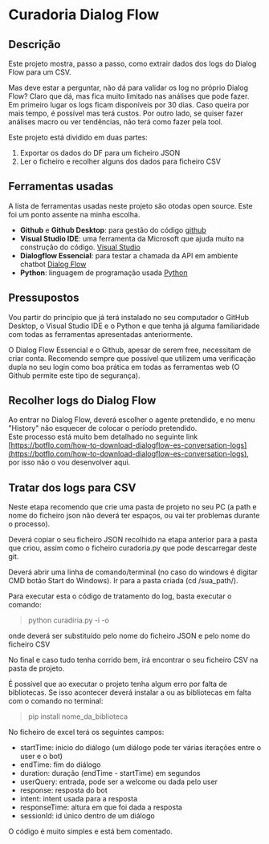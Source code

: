 # Curadoria Dialog Flow
 
## Descrição

Este projeto mostra, passo a passo, como extrair dados dos logs do Dialog Flow para um CSV.

Mas deve estar a perguntar, não dá para validar os log no próprio Dialog Flow? Claro que dá, mas fica muito limitado nas análises que pode fazer.<br>
Em primeiro lugar os logs ficam disponíveis por 30 dias. Caso queira por mais tempo, é possível mas terá custos. Por outro lado, se quiser fazer análises macro ou ver tendências, não terá como fazer pela tool. 

Este projeto está dividido em duas partes:<br>
1. Exportar os dados do DF para um ficheiro JSON<br>
2. Ler o ficheiro e recolher alguns dos dados para ficheiro CSV<br>

## Ferramentas usadas

A lista de ferramentas usadas neste projeto são otodas open source. Este foi um ponto assente na minha escolha.

* <b>Github</b> e <b>Github Desktop</b>: para gestão do código [github](https://github.com/)<br>
* <b>Visual Studio IDE</b>: uma ferramenta da Microsoft que ajuda muito na construção do código. [Visual Studio](https://visualstudio.microsoft.com/)<br>
* <b>Dialogflow Essencial</b>: para testar a chamada da API em ambiente chatbot [Dialog Flow](https://dialogflow.cloud.google.com/#/)<br>
* <b>Python</b>: linguagem de programação usada [Python](https://www.python.org/)<br>

## Pressupostos

Vou partir do princípio que já terá instalado no seu computador o GitHub Desktop, o Visual Studio IDE e o Python e que tenha já alguma familiaridade com todas as ferramentas apresentadas anteriormente.<br>

O Dialog Flow Essencial e o Github, apesar de serem free, necessitam de criar conta. Recomendo sempre que possível que utilizem uma verificação dupla no seu login como boa prática em todas as ferramentas web (O Github permite este tipo de segurança).<br>

## Recolher logs do Dialog Flow

Ao entrar no Dialog Flow, deverá escolher o agente pretendido, e no menu "History" não esquecer de colocar o período pretendido.<br>
Este processo está muito bem detalhado no seguinte link [https://botflo.com/how-to-download-dialogflow-es-conversation-logs](https://botflo.com/how-to-download-dialogflow-es-conversation-logs), por isso não o vou desenvolver aqui.<br>

## Tratar dos logs para CSV

Neste etapa recomendo que crie uma pasta de projeto no seu PC (a path e nome do ficheiro json não deverá ter espaços, ou vai ter problemas durante o processo).<br>

Deverá copiar o seu ficheiro JSON recolhido na etapa anterior para a pasta que criou, assim como o ficheiro curadoria.py que pode descarregar deste git. <br>

Deverá abrir uma linha de comando/terminal (no caso do windows é digitar CMD botão Start do Windows). Ir para a pasta criada (cd /sua_path/).<br>

Para executar esta o código de tratamento do log, basta executar o comando:<br>

> python curadiria.py -i <inputfile> -o <outputfile>

onde <inputfile> deverá ser substituído pelo nome do ficheiro JSON e <outputfile> pelo nome do ficheiro CSV <br>

No final e caso tudo tenha corrido bem, irá encontrar o seu ficheiro CSV na pasta de projeto.<br>

É possível que ao executar o projeto tenha algum erro por falta de bibliotecas. Se isso acontecer deverá instalar a ou as bibliotecas em falta com o comando no terminal:<br>

> pip install nome_da_biblioteca

No ficheiro de excel terá os seguintes campos:
* startTime: inicio do diálogo (um diálogo pode ter várias iterações entre o user e o bot)
* endTime: fim do diálogo
* duration: duração (endTime - startTime) em segundos 
* userQuery: entrada, pode ser a welcome ou dada pelo user
* response: resposta do bot
* intent: intent usada para a resposta
* responseTime: altura em que foi dada a resposta
* sessionId: id único dentro de um diálogo
    
O código é muito simples e está bem comentado. 



